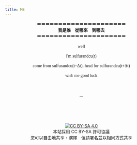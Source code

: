 ```yaml
---
title: ME
---
```


<center><b>＝＝＝＝＝＝＝＝＝＝＝＝＝＝＝＝＝＝＝＝＝</b></center>
<center><b>我是誰　從哪來　到哪去</b></center>
<center><b>＝＝＝＝＝＝＝＝＝＝＝＝＝＝＝＝＝＝＝＝＝</b></center>
<br>
<font face="EB Garamond">
<center>well</center>
<br>
<center>i'm sulfurandcu(t)</center>
<br>
<center>come from sulfurandcu(t−Δt), head for sulfurandcu(t+Δt)</center>
<br>
<center>wish me good luck</center>
<br>
<br>
<br>
<center><a href="./about">🔘</a></center>
</font>
<br>
<br>
<br>
<br>
<br>
<center>
<a rel="license" href="https://creativecommons.org/licenses/by-sa/4.0/">
	<img src="https://mirrors.creativecommons.org/presskit/buttons/88x31/svg/by-sa.svg"
	     alt="CC BY-SA 4.0"
	     />
</a>
</center>

<center>本站採用 CC BY-SA 許可協議</center>
<center>您可以自由地共享・演繹　但請署名並以相同方式共享</center>
